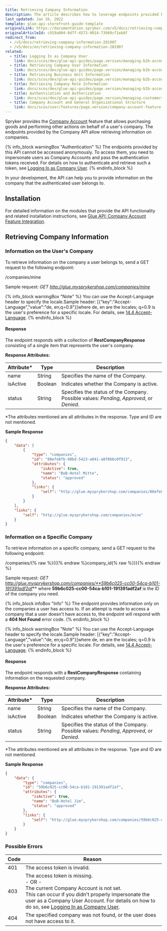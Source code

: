 ```yaml
---
title: Retrieving Company Information
description: The article describes how to leverage endpoints provided by Spryker Glue API to retrieve company information.
last_updated: Jan 26, 2022
template: glue-api-storefront-guide-template
originalLink: https://documentation.spryker.com/v5/docs/retrieving-company-information-201907
originalArticleId: c919a004-8d7f-4573-9014-73949cf1eb8f
redirect_from:
  - /v5/docs/retrieving-company-information-201907
  - /v5/docs/en/retrieving-company-information-201907
related:
  - title: Logging In as Company User
    link: docs/scos/dev/glue-api-guides/page.version/managing-b2b-account/authenticating-as-a-company-user.html
  - title: Retrieving Company User Information
    link: docs/scos/dev/glue-api-guides/page.version/managing-b2b-account/retrieving-company-users.html
  - title: Retrieving Business Unit Information
    link: docs/scos/dev/glue-api-guides/page.version/managing-b2b-account/retrieving-business-units.html
  - title: Retrieving Company Role Information
    link: docs/scos/dev/glue-api-guides/page.version/managing-b2b-account/retrieving-company-roles.html
  - title: Authentication and Authorization
    link: docs/scos/dev/glue-api-guides/page.version/managing-customers/authenticating-as-a-customer.html
  - title: Company Account and General Organizational Structure
    link: docs/scos/user/features/page.version/company-account-feature-overview/company-accounts-overview.html
---
```


Spryker provides the [Company Account](/docs/scos/user/features/{{page.version}}/company-account-feature-overview/company-accounts-overview.html) feature that allows purchasing goods and performing other actions on behalf of a user's company. The endpoints provided by the Company API allow retrieving information on companies.

{% info_block warningBox "Authentication" %}
The endpoints provided by this API cannot be accessed anonymously. To access them, you need to impersonate users as Company Accounts and pass the authentication tokens received. For details on how to authenticate and retrieve such a token, see [Logging In as Company User](/docs/scos/dev/glue-api-guides/{{page.version}}/managing-b2b-account/authenticating-as-a-company-user.html).
{% endinfo_block %}

In your development, the API can help you to provide information on the company that the authenticated user belongs to.

## Installation
For detailed information on the modules that provide the API functionality and related installation instructions, see [Glue API: Company Account Feature Integration](/docs/scos/dev/feature-integration-guides/{{page.version}}/glue-api/glue-api-company-account-feature-integration.html).

## Retrieving Company Information
### Information on the User's Company
To retrieve information on the company a user belongs to, send a GET request to the following endpoint:

/companies/mine

Sample request: *GET http://glue.mysprykershop.com/companies/mine*

{% info_block warningBox "Note" %}
You can use the Accept-Language header to specify the locale.Sample header: [{"key":"Accept-Language","value":"de, en;q=0.9"}]where de, en are the locales; q=0.9 is the user's preference for a specific locale. For details, see [14.4 Accept-Language](https://www.w3.org/Protocols/rfc2616/rfc2616-sec14.html#sec14.4).
{% endinfo_block %}

#### Response
The endpoint responds with a collection of **RestCompanyResponse** consisting of a single item that represents the user's company.

**Response Attributes:**

| Attribute* | Type | Description |
| --- | --- | --- |
| name | String | Specifies the name of the Company. |
| isActive | Boolean | Indicates whether the Company is active. |
| status | String | Specifies the status of the Company. Possible values: *Pending*, *Approved*, or *Denied*. |

*The attributes mentioned are all attributes in the response. Type and ID are not mentioned.

**Sample Response**
    
```json
{
    "data": [
        {
            "type": "companies",
            "id": "88efe8fb-98bd-5423-a041-a8f866c0f913",
            "attributes": {
                "isActive": true,
                "name": "BoB-Hotel Mitte",
                "status": "approved"
            },
            "links": {
                "self": "http://glue.mysprykershop.com/companies/88efe8fb-98bd-5423-a041-a8f866c0f913"
            }
        }
    ],
    "links": {
        "self": "http://glue.mysprykershop.com/companies/mine"
    }
}
```

### Information on a Specific Company
To retrieve information on a specific company, send a GET request to the following endpoint:

/companies/{% raw %}{{{% endraw %}company_id{% raw %}}}{% endraw %}

Sample request: *GET http://glue.mysprykershop.com/companies/**59b6c025-cc00-54ca-b101-191391adf2af***
where **59b6c025-cc00-54ca-b101-191391adf2af** is the ID of the company you need.

{% info_block infoBox "Info" %}
The endpoint provides information only on the companies a user has access to. If an attempt is made to access a company that a user doesn't have access to, the endpoint will respond with a **404 Not Found** error code.
{% endinfo_block %}

{% info_block warningBox "Note" %}
You can use the Accept-Language header to specify the locale.Sample header: [{"key":"Accept-Language","value":"de, en;q=0.9"}]where de, en are the locales; q=0.9 is the user's preference for a specific locale. For details, see [14.4 Accept-Language](https://www.w3.org/Protocols/rfc2616/rfc2616-sec14.html#sec14.4).
{% endinfo_block %}

#### Response
The endpoint responds with a **RestCompanyResponse** containing information on the requested company.

**Response Attributes:**

| Attribute* | Type | Description |
| --- | --- | --- |
| name | String | Specifies the name of the Company. |
| isActive | Boolean | Indicates whether the Company is active. |
| status | String | Specifies the status of the Company. Possible values: *Pending*, *Approved*, or *Denied*. |

*The attributes mentioned are all attributes in the response. Type and ID are not mentioned.

**Sample Response**
    
```json
{
    "data": {
        "type": "companies",
        "id": "59b6c025-cc00-54ca-b101-191391adf2af",
        "attributes": {
            "isActive": true,
            "name": "BoB-Hotel Jim",
            "status": "approved"
        },
        "links": {
            "self": "http://glue.mysprykershop.com/companies/59b6c025-cc00-54ca-b101-191391adf2af"
        }
    }
}
```

### Possible Errors

| Code | Reason |
| --- | --- |
| 401 | The access token is invalid. |
| 403 | The access token is missing.<br>- OR -<br>The current Company Account is not set.<br>This can occur if you didn't properly impersonate the user as a Company User Account. For details on how to do so, see [Logging In as Company User](/docs/scos/dev/glue-api-guides/{{page.version}}/managing-b2b-account/authenticating-as-a-company-user.html). |
| 404 | The specified company was not found, or the user does not have access to it. |
